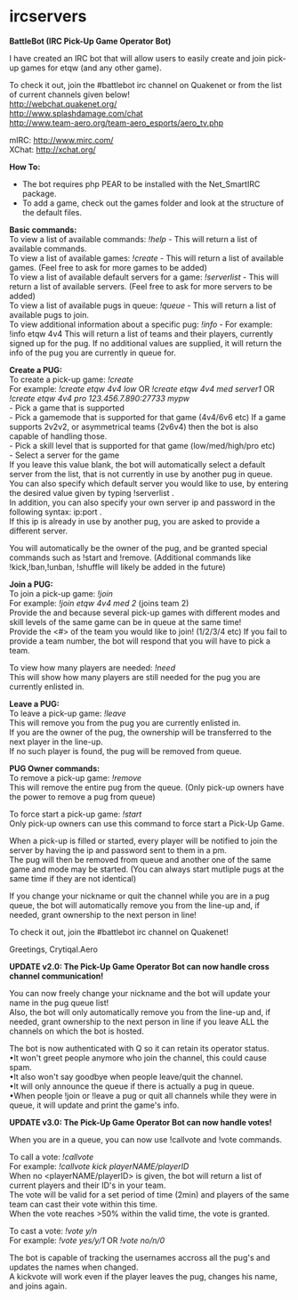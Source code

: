 # ircservers
<b>BattleBot (IRC Pick-Up Game Operator Bot)</b>

I have created an IRC bot that will allow users to easily create and join pick-up games for etqw (and any other game).

To check it out, join the #battlebot irc channel on Quakenet or from the list of current channels given below!   
http://webchat.quakenet.org/   
http://www.splashdamage.com/chat   
http://www.team-aero.org/team-aero_esports/aero_tv.php  
  
mIRC: http://www.mirc.com/   
XChat: http://xchat.org/  
  
<b>How To:</b>
- The bot requires php PEAR to be installed with the Net_SmartIRC package.
- To add a game, check out the games folder and look at the structure of the default files.
  
<b>Basic commands:</b>    
To view a list of available commands: <i>!help</i> - This will return a list of available commands.  
To view a list of available games: <i>!create</i> - This will return a list of available games. (Feel free to ask for more games to be added)  
To view a list of available default servers for a game: <i>!serverlist</i> - This will return a list of available servers. (Feel free to ask for more servers to be added)  
To view a list of available pugs in queue: <i>!queue</i> - This will return a list of available pugs to join.  
To view additional information about a specific pug: <i>!info</i> - For example: !info etqw 4v4 This will return a list of teams and their players, currently signed up for the pug. If no additional values are supplied, it will return the info of the pug you are currently in queue for.  
  
  
<b>Create a PUG:</b>  
To create a pick-up game: <i>!create <game> <mode> <skill> <server></i>  
For example: <i>!create etqw 4v4 low</i> OR <i>!create etqw 4v4 med server1</i> OR <i>!create etqw 4v4 pro 123.456.7.890:27733 mypw</i>   
<game> - Pick a game that is supported  
<mode> - Pick a gamemode that is supported for that game (4v4/6v6 etc) If a game supports 2v2v2, or asymmetrical teams (2v6v4) then the bot is also capable of handling those.  
<skill> - Pick a skill level that is supported for that game (low/med/high/pro etc)  
<server> - Select a server for the game   
If you leave this value blank, the bot will automatically select a default server from the list, that is not currently in use by another pug in queue.  
You can also specify which default server you would like to use, by entering the desired value given by typing !serverlist .   
In addition, you can also specify your own server ip and password in the following syntax: ip:port .   
If this ip is already in use by another pug, you are asked to provide a different server.  
  
You will automatically be the owner of the pug, and be granted special commands such as !start and !remove. (Additional commands like !kick,!ban,!unban, !shuffle will likely be added in the future)  
  
  
<b>Join a PUG:</b>  
To join a pick-up game: <i>!join</i>   
For example: <i>!join etqw 4v4 med 2</i> (joins team 2)   
Provide the <mode> and <skill> because several pick-up games with different modes and skill levels of the same game can be in queue at the same time!   
Provide the <#> of the team you would like to join! (1/2/3/4 etc) If you fail to provide a team number, the bot will respond that you will have to pick a team.  
  
To view how many players are needed: <i>!need</i>   
This will show how many players are still needed for the pug you are currently enlisted in.  
  
  
<b>Leave a PUG:</b>  
To leave a pick-up game: <i>!leave</i>  
This will remove you from the pug you are currently enlisted in.   
If you are the owner of the pug, the ownership will be transferred to the next player in the line-up.   
If no such player is found, the pug will be removed from queue.  
  
  
<b>PUG Owner commands:</b>  
To remove a pick-up game: <i>!remove</i>   
This will remove the entire pug from the queue. (Only pick-up owners have the power to remove a pug from queue)  
  
To force start a pick-up game: <i>!start</i>  
Only pick-up owners can use this command to force start a Pick-Up Game.  
  
When a pick-up is filled or started, every player will be notified to join the server by having the ip and password sent to them in a pm.   
The pug will then be removed from queue and another one of the same game and mode may be started. (You can always start mutliple pugs at the same time if they are not identical)  
  
If you change your nickname or quit the channel while you are in a pug queue, the bot will automatically remove you from the line-up and, if needed, grant ownership to the next person in line!  
  
To check it out, join the #battlebot irc channel on Quakenet!  
  
Greetings, Crytiqal.Aero  
  
<b>UPDATE v2.0: The Pick-Up Game Operator Bot can now handle cross channel communication!</b>  
  
You can now freely change your nickname and the bot will update your name in the pug queue list!  
Also, the bot will only automatically remove you from the line-up and, if needed, grant ownership to the next person in line if you leave ALL the channels on which the bot is hosted.  
  
The bot is now authenticated with Q so it can retain its operator status.  
•It won't greet people anymore who join the channel, this could cause spam.  
•It also won't say goodbye when people leave/quit the channel.  
•It will only announce the queue if there is actually a pug in queue.  
•When people !join or !leave a pug or quit all channels while they were in queue, it will update and print the game's info.  
  
<b>UPDATE v3.0: The Pick-Up Game Operator Bot can now handle votes!</b>  
  
When you are in a queue, you can now use !callvote and !vote commands.  
  
To call a vote: <i>!callvote <mode></i>  
For example: <i>!callvote kick playerNAME/playerID</i>  
When no <playerNAME/playerID> is given, the bot will return a list of current players and their ID's in your team.  
The vote will be valid for a set period of time (2min) and players of the same team can cast their vote within this time.  
When the vote reaches >50% within the valid time, the vote is granted.  
  
To cast a vote: <i>!vote y/n </i>  
For example: <i>!vote yes/y/1</i> OR <i>!vote no/n/0</i>  
  
The bot is capable of tracking the usernames accross all the pug's and updates the names when changed.  
A kickvote will work even if the player leaves the pug, changes his name, and joins again.  
  
